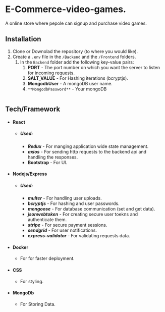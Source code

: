 # **E-Commerce-video-games.**

A online store where pepole can signup and purchase video games.

## Installation

1. Clone or Downolad the repository (to where you would like).
2. Create a `.env` file in the `/Backend` and the `/Frontend` folders.
   1. In the `Backend` folder add the following key-value pairs:
      1. **PORT** - The port number on which you want the server to listen for incoming requests.
      2. **SALT_VALUE** - For Hashing iterations (bcryptjs).
      3. **MongodbUser** - A mongoDB user name.
      4. `**MongodbPassword**` - Your mongoDB

```

```

## Tech/Framework

- #### React
  - ##### Used:
    - **_Redux_** - For manging application wide state management.
    - **_axios_** - For sending http requests to the backend api and handling the responses.
    - **Bootstrap** - For UI.
- #### Nodejs/Express
  - ##### Used:
    - **_multer_** - For handling user uploads.
    - **_bcryptjs_** - For hashing and user passwords.
    - **_mongoose_** - For database communication (set and get data).
    - **_jsonwebtoken_** - For creating secure user toekns and authenticate them.
    * **_stripe_** - For secure payment sessions.
    * **_sendgrid_** - For user notifications.
    * **_express-validator_** - For validating requests data.
- #### Docker
  - For for faster deployment.
- #### CSS
  - For styling.
- #### MongoDb
  - For Storing Data.
